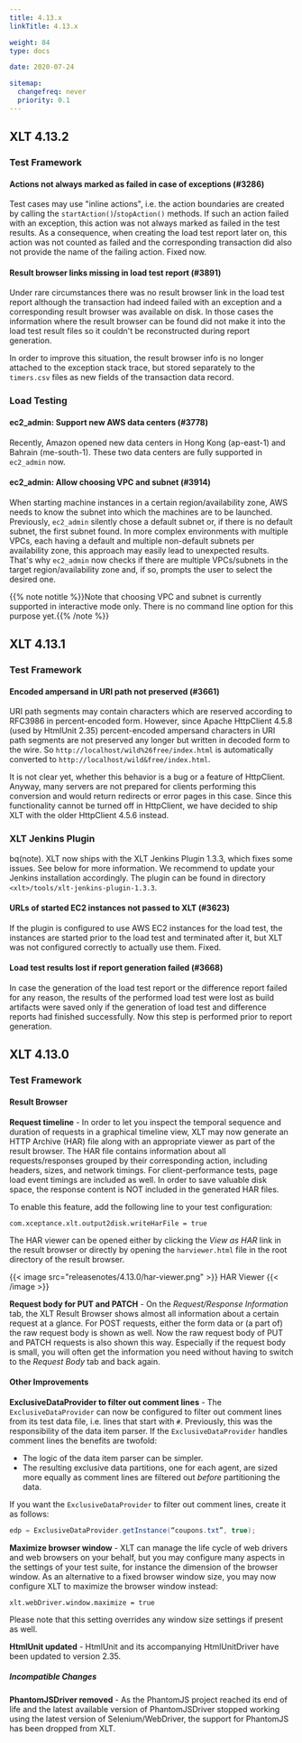 ```yaml
---
title: 4.13.x
linkTitle: 4.13.x

weight: 84
type: docs

date: 2020-07-24

sitemap:
  changefreq: never
  priority: 0.1
---
```


##  XLT 4.13.2

###  Test Framework

####  Actions not always marked as failed in case of exceptions (#3286)

Test cases may use "inline actions", i.e. the action boundaries are created by calling the `startAction()`/`stopAction()` methods. If such an action failed with an exception, this action was not always marked as failed in the test results. As a consequence, when creating the load test report later on, this action was not counted as failed and the corresponding transaction did also not provide the name of the failing action. Fixed now.

####  Result browser links missing in load test report (#3891)

Under rare circumstances there was no result browser link in the load test report although the transaction had indeed failed with an exception and a corresponding result browser was available on disk. In those cases the information where the result browser can be found did not make it into the load test result files so it couldn't be reconstructed during report generation.

In order to improve this situation, the result browser info is no longer attached to the exception stack trace, but stored separately to the `timers.csv` files as new fields of the transaction data record.


###  Load Testing

####  ec2_admin: Support new AWS data centers (#3778)

Recently, Amazon opened new data centers in Hong Kong (ap-east-1) and Bahrain (me-south-1). These two data centers are fully supported in `ec2_admin` now.

####  ec2_admin: Allow choosing VPC and subnet (#3914)

When starting machine instances in a certain region/availability zone, AWS needs to know the subnet into which the machines are to be launched. Previously, `ec2_admin` silently chose a default subnet or, if there is no default subnet, the first subnet found. In more complex environments with multiple VPCs, each having a default and multiple non-default subnets per availability zone, this approach may easily lead to unexpected results. That's why `ec2_admin` now checks if there are multiple VPCs/subnets in the target region/availability zone and, if so, prompts the user to select the desired one.

{{% note notitle %}}Note that choosing VPC and subnet is currently supported in interactive mode only. There is no command line option for this purpose yet.{{% /note %}}


##  XLT 4.13.1

###  Test Framework

####  Encoded ampersand in URI path not preserved (#3661)

URI path segments may contain characters which are reserved according to RFC3986 in percent-encoded form. However, since Apache HttpClient 4.5.8 (used by HtmlUnit 2.35) percent-encoded ampersand characters in URI path segments are not preserved any longer but written in decoded form to the wire. So `http://localhost/wild%26free/index.html` is automatically converted to `http://localhost/wild&free/index.html`.

It is not clear yet, whether this behavior is a bug or a feature of HttpClient. Anyway, many servers are not prepared for clients performing this conversion and would return redirects or error pages in this case. Since this functionality cannot be turned off in HttpClient, we have decided to ship XLT with the older HttpClient 4.5.6 instead.


###  XLT Jenkins Plugin

bq(note). XLT now ships with the XLT Jenkins Plugin 1.3.3, which fixes some issues. See below for more information. We recommend to update your Jenkins installation accordingly. The plugin can be found in directory `<xlt>/tools/xlt-jenkins-plugin-1.3.3`.

####  URLs of started EC2 instances not passed to XLT (#3623)

If the plugin is configured to use AWS EC2 instances for the load test, the instances are started prior to the load test and terminated after it, but XLT was not configured correctly to actually use them. Fixed.

####  Load test results lost if report generation failed (#3668)

In case the generation of the load test report or the difference report failed for any reason, the results of the performed load test were lost as build artifacts were saved only if the generation of load test and difference reports had finished successfully. Now this step is performed prior to report generation.


##  XLT 4.13.0

### Test Framework

#### Result Browser

**Request timeline** - In order to let you inspect the temporal sequence
and duration of requests in a graphical timeline view, XLT may now
generate an HTTP Archive (HAR) file along with an appropriate viewer as
part of the result browser. The HAR file contains information about all
requests/responses grouped by their corresponding action, including
headers, sizes, and network timings. For client-performance tests, page
load event timings are included as well. In order to save valuable disk
space, the response content is NOT included in the generated HAR files.

To enable this feature, add the following line to your test
configuration:

```
com.xceptance.xlt.output2disk.writeHarFile = true
```

The HAR viewer can be opened either by clicking the *View as HAR* link
in the result browser or directly by opening the `harviewer.html` file
in the root directory of the result browser.

{{< image src="releasenotes/4.13.0/har-viewer.png" >}}
HAR Viewer
{{< /image >}}

**Request body for PUT and PATCH** - On the *Request/Response
Information* tab, the XLT Result Browser shows almost all information
about a certain request at a glance. For POST requests, either the form
data or (a part of) the raw request body is shown as well. Now the raw
request body of PUT and PATCH requests is also shown this way.
Especially if the request body is small, you will often get the
information you need without having to switch to the *Request Body* tab
and back again.

#### Other Improvements

**ExclusiveDataProvider to filter out comment lines** - The
`ExclusiveDataProvider` can now be configured to filter out comment
lines from its test data file, i.e. lines that start with `#`.
Previously, this was the responsibility of the data item parser. If the
`ExclusiveDataProvider` handles comment lines the benefits are twofold:

-   The logic of the data item parser can be simpler.
-   The resulting exclusive data partitions, one for each agent, are
    sized more equally as comment lines are filtered out *before*
    partitioning the data.

If you want the `ExclusiveDataProvider` to filter out comment lines,
create it as follows:

```java
edp = ExclusiveDataProvider.getInstance(“coupons.txt”, true);
```

**Maximize browser window** - XLT can manage the life cycle of web
drivers and web browsers on your behalf, but you may configure many
aspects in the settings of your test suite, for instance the dimension
of the browser window. As an alternative to a fixed browser window size,
you may now configure XLT to maximize the browser window instead:

```
xlt.webDriver.window.maximize = true
```

Please note that this setting overrides any window size settings if
present as well.

**HtmlUnit updated** - HtmlUnit and its accompanying HtmlUnitDriver have
been updated to version 2.35.

##### Incompatible Changes

**PhantomJSDriver removed** - As the PhantomJS project reached its end
of life and the latest available version of PhantomJSDriver stopped
working using the latest version of Selenium/WebDriver, the support for
PhantomJS has been dropped from XLT.
